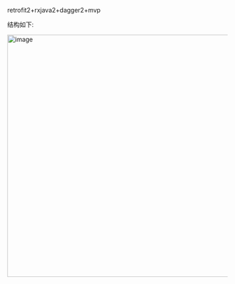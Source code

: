 retrofit2+rxjava2+dagger2+mvp

结构如下:

<img src="https://github.com/chinabosh/android/tree/master/material/pictures/mvp_uml.jpg" width="680" height="554" alt="image"/>
